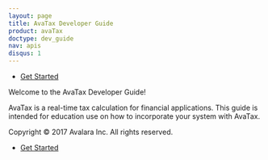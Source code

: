 ```yaml
---
layout: page
title: AvaTax Developer Guide
product: avaTax
doctype: dev_guide
nav: apis
disqus: 1
---
```

<ul class="pager">
  <li class="next"><a href="/avatax/dev-guide/getting-started-with-avatax/">Get Started<i class="glyphicon glyphicon-chevron-right"></i></a></li>
</ul>
Welcome to the AvaTax Developer Guide!

AvaTax is a real-time tax calculation for financial applications. This guide is intended for education use on how to incorporate your system with AvaTax.


Copyright © 2017 Avalara Inc. All rights reserved.






<ul class="pager">
  <li class="next"><a href="/avatax/dev-guide/getting-started-with-avatax/">Get Started<i class="glyphicon glyphicon-chevron-right"></i></a></li>
</ul>